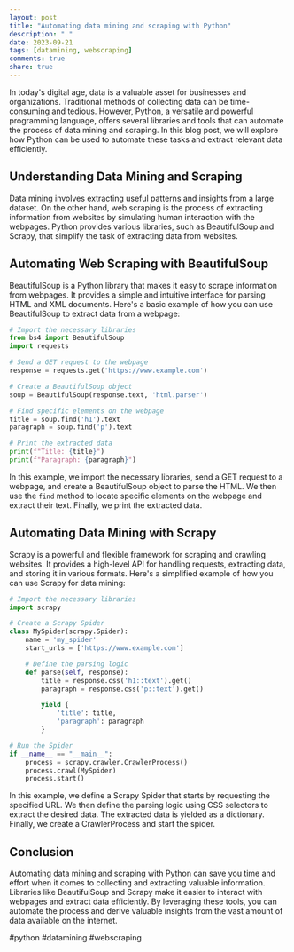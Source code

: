 ```yaml
---
layout: post
title: "Automating data mining and scraping with Python"
description: " "
date: 2023-09-21
tags: [datamining, webscraping]
comments: true
share: true
---
```


In today's digital age, data is a valuable asset for businesses and organizations. Traditional methods of collecting data can be time-consuming and tedious. However, Python, a versatile and powerful programming language, offers several libraries and tools that can automate the process of data mining and scraping. In this blog post, we will explore how Python can be used to automate these tasks and extract relevant data efficiently.

## Understanding Data Mining and Scraping

Data mining involves extracting useful patterns and insights from a large dataset. On the other hand, web scraping is the process of extracting information from websites by simulating human interaction with the webpages. Python provides various libraries, such as BeautifulSoup and Scrapy, that simplify the task of extracting data from websites.

## Automating Web Scraping with BeautifulSoup

BeautifulSoup is a Python library that makes it easy to scrape information from webpages. It provides a simple and intuitive interface for parsing HTML and XML documents. Here's a basic example of how you can use BeautifulSoup to extract data from a webpage:

```python
# Import the necessary libraries
from bs4 import BeautifulSoup
import requests

# Send a GET request to the webpage
response = requests.get('https://www.example.com')

# Create a BeautifulSoup object
soup = BeautifulSoup(response.text, 'html.parser')

# Find specific elements on the webpage
title = soup.find('h1').text
paragraph = soup.find('p').text

# Print the extracted data
print(f"Title: {title}")
print(f"Paragraph: {paragraph}")
```

In this example, we import the necessary libraries, send a GET request to a webpage, and create a BeautifulSoup object to parse the HTML. We then use the `find` method to locate specific elements on the webpage and extract their text. Finally, we print the extracted data.

## Automating Data Mining with Scrapy

Scrapy is a powerful and flexible framework for scraping and crawling websites. It provides a high-level API for handling requests, extracting data, and storing it in various formats. Here's a simplified example of how you can use Scrapy for data mining:

```python
# Import the necessary libraries
import scrapy

# Create a Scrapy Spider
class MySpider(scrapy.Spider):
    name = 'my_spider'
    start_urls = ['https://www.example.com']

    # Define the parsing logic
    def parse(self, response):
        title = response.css('h1::text').get()
        paragraph = response.css('p::text').get()

        yield {
            'title': title,
            'paragraph': paragraph
        }

# Run the Spider
if __name__ == "__main__":
    process = scrapy.crawler.CrawlerProcess()
    process.crawl(MySpider)
    process.start()
```

In this example, we define a Scrapy Spider that starts by requesting the specified URL. We then define the parsing logic using CSS selectors to extract the desired data. The extracted data is yielded as a dictionary. Finally, we create a CrawlerProcess and start the spider.

## Conclusion

Automating data mining and scraping with Python can save you time and effort when it comes to collecting and extracting valuable information. Libraries like BeautifulSoup and Scrapy make it easier to interact with webpages and extract data efficiently. By leveraging these tools, you can automate the process and derive valuable insights from the vast amount of data available on the internet.

#python #datamining #webscraping